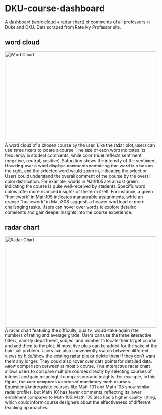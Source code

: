 # DKU-course-dashboard
A dashboard (word cloud + radar chart) of comments of all professors in Duke and DKU. Data scraped from Rate My Professor site.
## word cloud
<img src="https://github.com/user-attachments/assets/65f9ee6d-31fb-4971-b17e-4eb4205061cd" width="500" height="300" alt="Word Cloud">
  A word cloud of a chosen course by the user. Like the radar plot, users can use three filters to locate a course. The size of each word indicates its frequency in student comments, while color (hue) reflects sentiment (negative, neutral, positive). Saturation shows the intensity of the sentiment. Hovering over a word displays comments containing that word in a box on the right, and the selected word would zoom in, indicating the selection.
	Users could understand the overall comment of the course by the overall color distribution. For example, words in Math105 are almost green, indicating the course is quite well-received by students. Specific word colors offer more nuanced insights of the term itself. For instance, a green “homework” in Math105 indicates manageable assignments, while an orange “homework” in Math308 suggests a heavier workload or more challenging tasks. Users can hover over words to explore detailed comments and gain deeper insights into the course experience.

## radar chart
<img src="https://github.com/user-attachments/assets/0801cf55-abac-4047-a831-1b294cfa0f57" width="500" height="300" alt="Radar Chart">
  A radar chart featuring the difficulty, quality, would-take-again rate, numbers of rating and average grade. Users can use the three interactive filters, namely department, subject and number to locate their target course and add them to the plot. At most five plots can be added for the sake of the hair-ball problem. Users can also conveniently switch between different views by hide/show the existing radar plot or delete them if they don’t want them any longer. They could also hover over data points for detailed data. Allow comparison between at most 5 course.
  This interactive radar chart allows users to compare multiple courses directly by selecting courses of interest and gain meaningful comparisons and insights. For example, in this figure, the user compares a series of mandatory math courses. Equivalent/Antirequisite courses like Math 101 and Math 105 show similar radar profiles, but Math 101 has fewer comments, reflecting its lower enrollment compared to Math 105. Math 105 also has a higher quality rating, which could inform course designers about the effectiveness of different teaching approaches.
